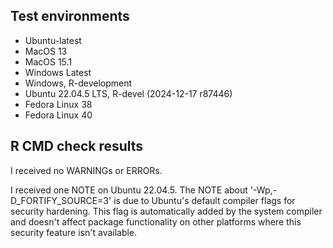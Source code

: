 ## Test environments

* Ubuntu-latest
* MacOS 13
* MacOS 15.1
* Windows Latest
* Windows, R-development
* Ubuntu 22.04.5 LTS, R-devel (2024-12-17 r87446)
* Fedora Linux 38
* Fedora Linux 40

## R CMD check results

I received no WARNINGs or ERRORs. 

I received one NOTE on Ubuntu 22.04.5. The NOTE about '-Wp,-D_FORTIFY_SOURCE=3' is due to Ubuntu's default compiler flags for security hardening. This flag is automatically added by the system compiler and doesn't affect package functionality on other platforms where this security feature isn't available.



